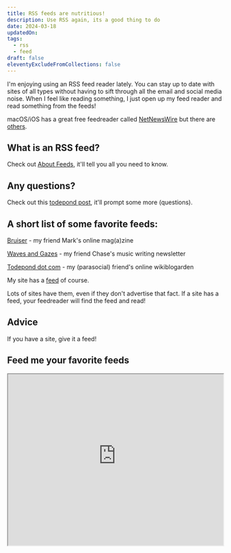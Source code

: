 ```yaml
---
title: RSS feeds are nutritious!
description: Use RSS again, its a good thing to do
date: 2024-03-18
updatedOn: 
tags:
  - rss
  - feed
draft: false
eleventyExcludeFromCollections: false
---
```

I'm enjoying using an RSS feed reader lately. You can stay up to date with sites of all types without having to sift through all the email and social media noise. When I feel like reading something, I just open up my feed reader and read something from the feeds!

macOS/iOS has a great free feedreader called [NetNewsWire](https://netnewswire.com/) but there are [others](https://aboutfeeds.com).
## What is an RSS feed?

Check out [About Feeds](https://aboutfeeds.com/), it'll tell you all you need to know. 

## Any questions?

Check out this [todepond post](https://www.todepond.com/wikiblogarden/social-media/what-is-rss/matt-webb-answered/), it'll prompt some more (questions). 


## A short list of some favorite feeds:

[Bruiser](https://www.bruisermag.com/) - my friend Mark's online mag(a)zine

[Waves and Gazes](https://wavesandgazes.live/) - my friend Chase's music writing newsletter

[Todepond dot com](https://www.todepond.com/wikiblogarden) - my (parasocial) friend's online wikiblogarden

My site has a [feed](/feed/feed.xml) of course. 

Lots of sites have them, even if they don't advertise that fact. If a site has a feed, your feedreader will find the feed and read! 

## Advice

If you have a site, give it a feed!

## Feed me your favorite feeds

<iframe width="100%" height="400" src="https://parkerdavis-feedhandler.web.val.run/"></iframe>


